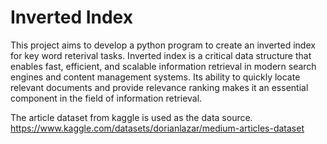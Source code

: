 # Inverted Index
This project aims to develop a python program to create an inverted index for key word reterival tasks. Inverted index is a critical data structure that enables fast, efficient, and scalable information retrieval in modern search engines and content management systems. Its ability to quickly locate relevant documents and provide relevance ranking makes it an essential component in the field of information retrieval.

The article dataset from kaggle is used as the data source. 
https://www.kaggle.com/datasets/dorianlazar/medium-articles-dataset
